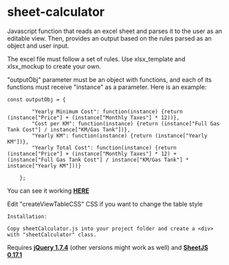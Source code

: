 # sheet-calculator

Javascript function that reads an excel sheet and parses it to the user as an editable view. Then, provides an output based on the rules parsed as an object and user input.

The excel file must follow a set of rules. Use xlsx_template and xlsx_mockup to create your own.

"outputObj" parameter must be an object with functions, and each of its functions must receive "instance" as a parameter. Here is an example:

```
const outputObj = {

        "Yearly Minimum Cost": function(instance) {return (instance["Price"] + (instance["Monthly Taxes"] * 12))},
        "Cost per KM": function(instance) {return (instance["Full Gas Tank Cost"] / instance["KM/Gas Tank"])},
        "Yearly KM": function(instance) {return (instance["Yearly KM"])},
        "Yearly Total Cost": function(instance) {return (instance["Price"] + (instance["Monthly Taxes"] * 12) + (instance["Full Gas Tank Cost"] / instance["KM/Gas Tank"] * instance["Yearly KM"]))}
        
    };
```

You can see it working [**HERE**](https://data.victorpadilha.myscriptcase.com/)

Edit "createViewTableCSS" CSS if you want to change the table style


```
Installation:

Copy sheetCalculator.js into your project folder and create a <div> with "sheetCalculator" class.

```
Requires [**jQuery 1.7.4**](https://github.com/jquery/jquery) (other versions might work as well) and [**SheetJS 0.17.1**](http://oss.sheetjs.com/sheetjs/tests/)

